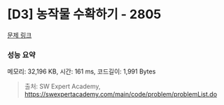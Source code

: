 # [D3] 농작물 수확하기 - 2805 

[문제 링크](https://swexpertacademy.com/main/code/problem/problemDetail.do?contestProbId=AV7GLXqKAWYDFAXB) 

### 성능 요약

메모리: 32,196 KB, 시간: 161 ms, 코드길이: 1,991 Bytes



> 출처: SW Expert Academy, https://swexpertacademy.com/main/code/problem/problemList.do